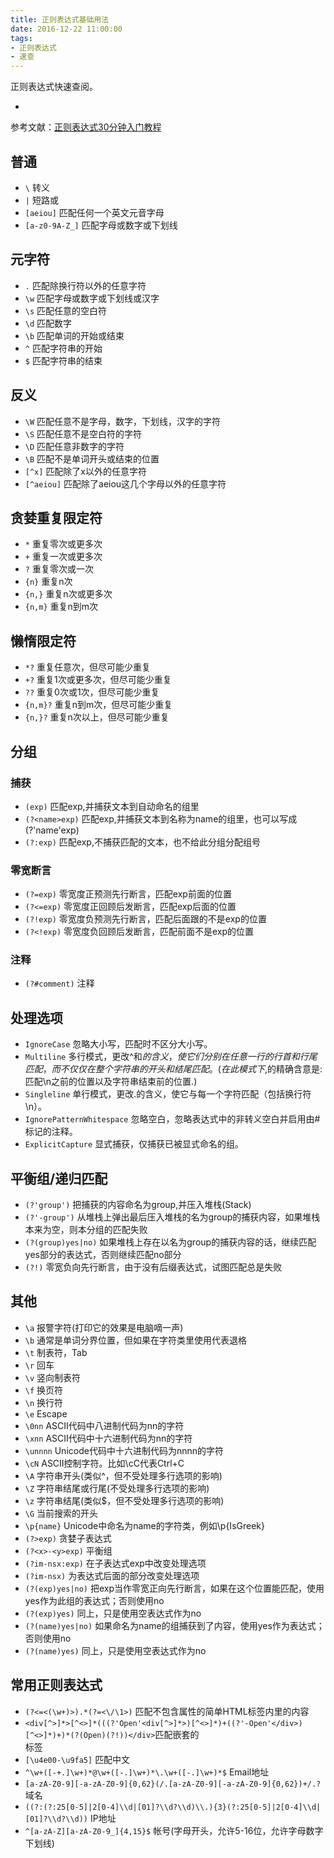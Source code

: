 ```yaml
---
title: 正则表达式基础用法
date: 2016-12-22 11:00:00
tags:
- 正则表达式
- 速查
---
```

正则表达式快速查阅。
+ <!--more-->

参考文献：[正则表达式30分钟入门教程](http://deerchao.net/tutorials/regex/regex.htm)
## 普通

- `\` 转义
- `|` 短路或
- `[aeiou]` 匹配任何一个英文元音字母
- `[a-z0-9A-Z_]` 匹配字母或数字或下划线

## 元字符

- `.` 匹配除换行符以外的任意字符
- `\w` 匹配字母或数字或下划线或汉字
- `\s` 匹配任意的空白符
- `\d` 匹配数字
- `\b` 匹配单词的开始或结束
- `^` 匹配字符串的开始
- `$` 匹配字符串的结束

## 反义

- `\W` 匹配任意不是字母，数字，下划线，汉字的字符
- `\S` 匹配任意不是空白符的字符
- `\D` 匹配任意非数字的字符
- `\B` 匹配不是单词开头或结束的位置
- `[^x]` 匹配除了x以外的任意字符
- `[^aeiou]` 匹配除了aeiou这几个字母以外的任意字符

## 贪婪重复限定符

- `*` 重复零次或更多次
- `+` 重复一次或更多次
- `?` 重复零次或一次
- `{n}` 重复n次
- `{n,}` 重复n次或更多次
- `{n,m}` 重复n到m次

## 懒惰限定符

- `*?` 重复任意次，但尽可能少重复
- `+?` 重复1次或更多次，但尽可能少重复
- `??` 重复0次或1次，但尽可能少重复
- `{n,m}?` 重复n到m次，但尽可能少重复
- `{n,}?` 重复n次以上，但尽可能少重复

## 分组

### 捕获

- `(exp)` 匹配exp,并捕获文本到自动命名的组里
- `(?<name>exp)` 匹配exp,并捕获文本到名称为name的组里，也可以写成(?'name'exp)
- `(?:exp)` 匹配exp,不捕获匹配的文本，也不给此分组分配组号

### 零宽断言

- `(?=exp)` 零宽度正预测先行断言，匹配exp前面的位置
- `(?<=exp)` 零宽度正回顾后发断言，匹配exp后面的位置
- `(?!exp)` 零宽度负预测先行断言，匹配后面跟的不是exp的位置
- `(?<!exp)` 零宽度负回顾后发断言，匹配前面不是exp的位置

### 注释

- `(?#comment)` 注释

## 处理选项

- `IgnoreCase` 忽略大小写，匹配时不区分大小写。
- `Multiline` 多行模式，更改^和$的含义，使它们分别在任意一行的行首和行尾匹配，而不仅仅在整个字符串的开头和结尾匹配。(在此模式下,$的精确含意是:匹配\n之前的位置以及字符串结束前的位置.)
- `Singleline` 单行模式，更改.的含义，使它与每一个字符匹配（包括换行符\n）。
- `IgnorePatternWhitespace` 忽略空白，忽略表达式中的非转义空白并启用由#标记的注释。
- `ExplicitCapture` 显式捕获，仅捕获已被显式命名的组。

## 平衡组/递归匹配

- `(?'group')` 把捕获的内容命名为group,并压入堆栈(Stack)
- `(?'-group')` 从堆栈上弹出最后压入堆栈的名为group的捕获内容，如果堆栈本来为空，则本分组的匹配失败
- `(?(group)yes|no)` 如果堆栈上存在以名为group的捕获内容的话，继续匹配yes部分的表达式，否则继续匹配no部分
- `(?!)` 零宽负向先行断言，由于没有后缀表达式，试图匹配总是失败

## 其他

- `\a` 报警字符(打印它的效果是电脑嘀一声)
- `\b` 通常是单词分界位置，但如果在字符类里使用代表退格
- `\t` 制表符，Tab
- `\r` 回车
- `\v` 竖向制表符
- `\f` 换页符
- `\n` 换行符
- `\e` Escape
- `\0nn` ASCII代码中八进制代码为nn的字符
- `\xnn` ASCII代码中十六进制代码为nn的字符
- `\unnnn` Unicode代码中十六进制代码为nnnn的字符
- `\cN` ASCII控制字符。比如\cC代表Ctrl+C
- `\A` 字符串开头(类似^，但不受处理多行选项的影响)
- `\Z` 字符串结尾或行尾(不受处理多行选项的影响)
- `\z` 字符串结尾(类似$，但不受处理多行选项的影响)
- `\G` 当前搜索的开头
- `\p{name}` Unicode中命名为name的字符类，例如\p{IsGreek}
- `(?>exp)` 贪婪子表达式
- `(?<x>-<y>exp)` 平衡组
- `(?im-nsx:exp)` 在子表达式exp中改变处理选项
- `(?im-nsx)` 为表达式后面的部分改变处理选项
- `(?(exp)yes|no)` 把exp当作零宽正向先行断言，如果在这个位置能匹配，使用yes作为此组的表达式；否则使用no
- `(?(exp)yes)` 同上，只是使用空表达式作为no
- `(?(name)yes|no)` 如果命名为name的组捕获到了内容，使用yes作为表达式；否则使用no
- `(?(name)yes)` 同上，只是使用空表达式作为no

## 常用正则表达式

- `(?<=<(\w+)>).*(?=<\/\1>)` 匹配不包含属性的简单HTML标签内里的内容
- `<div[^>]*>[^<>]*(((?'Open'<div[^>]*>)[^<>]*)+((?'-Open'</div>)[^<>]*)+)*(?(Open)(?!))</div>`匹配嵌套的<div>标签
- `[\u4e00-\u9fa5]` 匹配中文
- `^\w+([-+.]\w+)*@\w+([-.]\w+)*\.\w+([-.]\w+)*$` Email地址
- `[a-zA-Z0-9][-a-zA-Z0-9]{0,62}(/.[a-zA-Z0-9][-a-zA-Z0-9]{0,62})+/.?` 域名
- `((?:(?:25[0-5]|2[0-4]\\d|[01]?\\d?\\d)\\.){3}(?:25[0-5]|2[0-4]\\d|[01]?\\d?\\d))` IP地址
- `^[a-zA-Z][a-zA-Z0-9_]{4,15}$` 帐号(字母开头，允许5-16位，允许字母数字下划线)
